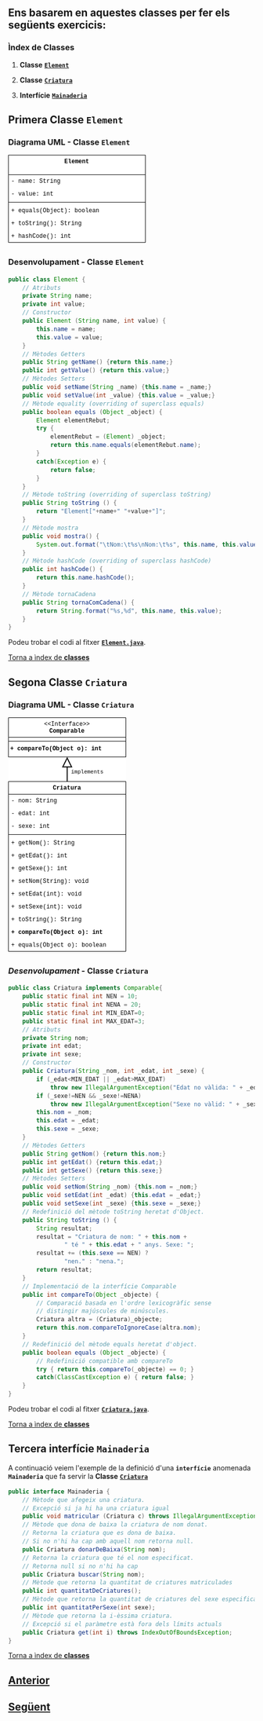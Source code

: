 ## Ens basarem en aquestes classes per fer els següents exercicis:

### Ìndex de **Classes**

1. **Classe** [**`Element`**](#primera-classe-element)

1. **Classe** [**`Criatura`**](#segona-classe-criatura)

3. **Interfície** [**`Mainaderia`**](#tercera-interfície-mainaderia)

## Primera Classe **`Element`**

### Diagrama UML - Classe **`Element`**

![ClasseElement](../img/eda-04-ClasseElement.png)

### Desenvolupament - Classe **`Element`**

```java
public class Element {
    // Atributs
    private String name;
    private int value;
    // Constructor
    public Element (String name, int value) {
        this.name = name;
        this.value = value;
    }
    // Mètodes Getters
    public String getName() {return this.name;}
    public int getValue() {return this.value;}
    // Mètodes Setters
    public void setName(String _name) {this.name = _name;}
    public void setValue(int _value) {this.value = _value;}
    // Mètode equality (overriding of superclass equals)
    public boolean equals (Object _object) {
        Element elementRebut;
        try {
            elementRebut = (Element) _object;
            return this.name.equals(elementRebut.name);
        }
        catch(Exception e) {
            return false;
        }
    }
    // Mètode toString (overriding of superclass toString)
    public String toString () {
        return "Element["+name+" "+value+"]";
    }
    // Mètode mostra
    public void mostra() {
        System.out.format("\tNom:\t%s\nNom:\t%s", this.name, this.value);
    }
    // Mètode hashCode (overriding of superclass hashCode)
    public int hashCode() {
        return this.name.hashCode();
    }
    // Mètode tornaCadena
    public String tornaComCadena() {
        return String.format("%s,%d", this.name, this.value);
    }
}
```

Podeu trobar el codi al fitxer [**`Element.java`**](../src/classes/Element.java).

[Torna a ìndex de **classes**](#ìndex-de-classes)

## Segona Classe **`Criatura`**

### Diagrama UML - Classe **`Criatura`**

![ClasseCriatura](../img/eda-uml-class-criatura.png)

### _Desenvolupament_ - Classe **`Criatura`**

```java
public class Criatura implements Comparable{
    public static final int NEN = 10;
    public static final int NENA = 20;
    public static final int MIN_EDAT=0;
    public static final int MAX_EDAT=3;
    // Atributs
    private String nom;
    private int edat;
    private int sexe;
    // Constructor
    public Criatura(String _nom, int _edat, int _sexe) {
        if (_edat<MIN_EDAT || _edat>MAX_EDAT)
            throw new IllegalArgumentException("Edat no vàlida: " + _edat);
        if (_sexe!=NEN && _sexe!=NENA)
            throw new IllegalArgumentException("Sexe no vàlid: " + _sexe);
        this.nom = _nom;
        this.edat = _edat;
        this.sexe = _sexe;
    }
    // Mètodes Getters
    public String getNom() {return this.nom;}
    public int getEdat() {return this.edat;}
    public int getSexe() {return this.sexe;}
    // Mètodes Setters
    public void setNom(String _nom) {this.nom = _nom;}
    public void setEdat(int _edat) {this.edat = _edat;}
    public void setSexe(int _sexe) {this.sexe = _sexe;}
    // Redefinició del mètode toString heretat d'Object.
    public String toString () {
        String resultat;
        resultat = "Criatura de nom: " + this.nom +
                " té " + this.edat + " anys. Sexe: ";
        resultat += (this.sexe == NEN) ?
                "nen." : "nena.";
        return resultat;
    }
    // Implementació de la interfície Comparable
    public int compareTo(Object _objecte) {
        // Comparació basada en l'ordre lexicogràfic sense
        // distingir majúscules de minúscules.
        Criatura altra = (Criatura)_objecte;
        return this.nom.compareToIgnoreCase(altra.nom);
    }
    // Redefinició del mètode equals heretat d'object.
    public boolean equals (Object _objecte) {
        // Redefinició compatible amb compareTo
        try { return this.compareTo(_objecte) == 0; }
        catch(ClassCastException e) { return false; }
    }
}
```

Podeu trobar el codi al fitxer [**`Criatura.java`**](../src/classes/Criatura.java).

[Torna a ìndex de **classes**](#ìndex-de-classes)

## Tercera interfície **`Mainaderia`**

A continuació veiem l'exemple de la definició d'una **`interfície`** anomenada **`Mainaderia`** que fa servir la **Classe** [**`Criatura`**](../src/classes/Criatura.java)

```java
public interface Mainaderia {
    // Mètode que afegeix una criatura.
    // Excepció si ja hi ha una criatura igual
    public void matricular (Criatura c) throws IllegalArgumentException;
    // Mètode que dona de baixa la criatura de nom donat.
    // Retorna la criatura que es dona de baixa.
    // Si no n'hi ha cap amb aquell nom retorna null.
    public Criatura donarDeBaixa(String nom);
    // Retorna la criatura que té el nom especificat.
    // Retorna null si no n'hi ha cap
    public Criatura buscar(String nom);
    // Mètode que retorna la quantitat de criatures matriculades
    public int quantitatDeCriatures();
    // Mètode que retorna la quantitat de criatures del sexe especificat com a paràmetre
    public int quantitatPerSexe(int sexe);
    // Mètode que retorna la i-èssima criatura.
    // Excepció si el paràmetre està fora dels límits actuals
    public Criatura get(int i) throws IndexOutOfBoundsException;
}
```

[Torna a ìndex de **classes**](#ìndex-de-classes)

## [Anterior](./01-portada.md)

## [Següent](./03-exercici-01.md)
